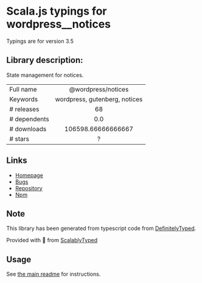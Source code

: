 
# Scala.js typings for wordpress__notices

Typings are for version 3.5

## Library description:
State management for notices.

|                    |                 |
| ------------------ | :-------------: |
| Full name          | @wordpress/notices |
| Keywords           | wordpress, gutenberg, notices |
| # releases         | 68 |
| # dependents       | 0.0 |
| # downloads        | 106598.66666666667 |
| # stars            | ? |

## Links
- [Homepage](https://github.com/WordPress/gutenberg/tree/HEAD/packages/notices/README.md)
- [Bugs](https://github.com/WordPress/gutenberg/issues)
- [Repository](https://github.com/WordPress/gutenberg)
- [Npm](https://www.npmjs.com/package/%40wordpress%2Fnotices)
    


## Note
This library has been generated from typescript code from [DefinitelyTyped](https://definitelytyped.org).

Provided with :purple_heart: from [ScalablyTyped](https://github.com/oyvindberg/ScalablyTyped)

## Usage
See [the main readme](../../readme.md) for instructions.


